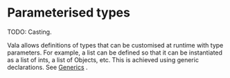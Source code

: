

Parameterised types
===================

TODO: Casting.

Vala allows definitions of types that can be customised at runtime with type parameters. For example, a list can be defined so that it can be instantiated as a list of ints, a list of Objects, etc. This is achieved using generic declarations. See
[Generics](http://wiki.gnome.org/action/show/Projects/Vala/Manual/Export/Projects/Vala/Manual/Generics#)
.

